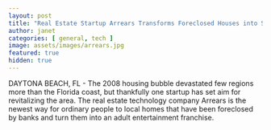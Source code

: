 ```yaml
---
layout: post
title: "Real Estate Startup Arrears Transforms Foreclosed Houses into Strip Clubs"
author: janet
categories: [ general, tech ]
image: assets/images/arrears.jpg
featured: true
hidden: true
---
```


DAYTONA BEACH, FL - The 2008 housing bubble devastated few regions more than the Florida coast, but thankfully one startup has set aim for revitalizing the area. The real estate technology company Arrears is the newest way for ordinary people to local homes that have been foreclosed by banks and turn them into an adult entertainment franchise. 

